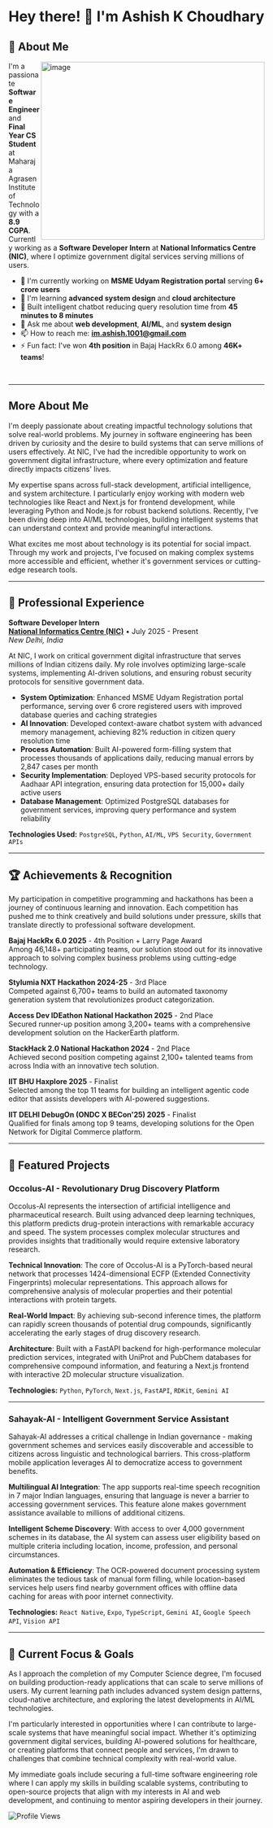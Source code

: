 # Hey there! 👋 I'm Ashish K Choudhary

## 🚀 About Me
<img align="right" width="440" height="350" alt="image" src="https://github.com/user-attachments/assets/9e5cf3aa-db5f-4a89-956d-1e2269393437" />


I'm a passionate **Software Engineer** and **Final Year CS Student** at Maharaja Agrasen Institute of Technology with a **8.9 CGPA**. Currently working as a **Software Developer Intern** at **National Informatics Centre (NIC)**, where I optimize government digital services serving millions of users.

- 🔭 I'm currently working on **MSME Udyam Registration portal** serving **6+ crore users**
- 🌱 I'm learning **advanced system design** and **cloud architecture**  
- 🤖 Built intelligent chatbot reducing query resolution time from **45 minutes to 8 minutes**
- 💬 Ask me about **web development**, **AI/ML**, and **system design**
- 📫 How to reach me: **im.ashish.1001@gmail.com**
- ⚡ Fun fact: I've won **4th position** in Bajaj HackRx 6.0 among **46K+ teams**!

<br clear="left"/>

---

## More About Me

I'm deeply passionate about creating impactful technology solutions that solve real-world problems. My journey in software engineering has been driven by curiosity and the desire to build systems that can serve millions of users effectively. At NIC, I've had the incredible opportunity to work on government digital infrastructure, where every optimization and feature directly impacts citizens' lives.

My expertise spans across full-stack development, artificial intelligence, and system architecture. I particularly enjoy working with modern web technologies like React and Next.js for frontend development, while leveraging Python and Node.js for robust backend solutions. Recently, I've been diving deep into AI/ML technologies, building intelligent systems that can understand context and provide meaningful interactions.

What excites me most about technology is its potential for social impact. Through my work and projects, I've focused on making complex systems more accessible and efficient, whether it's government services or cutting-edge research tools.

---

## 💼 Professional Experience

**Software Developer Intern**  
[**National Informatics Centre (NIC)**](https://www.nic.in/) • July 2025 - Present  
*New Delhi, India*

At NIC, I work on critical government digital infrastructure that serves millions of Indian citizens daily. My role involves optimizing large-scale systems, implementing AI-driven solutions, and ensuring robust security protocols for sensitive government data.

- **System Optimization**: Enhanced MSME Udyam Registration portal performance, serving over 6 crore registered users with improved database queries and caching strategies
- **AI Innovation**: Developed context-aware chatbot system with advanced memory management, achieving 82% reduction in citizen query resolution time
- **Process Automation**: Built AI-powered form-filling system that processes thousands of applications daily, reducing manual errors by 2,847 cases per month
- **Security Implementation**: Deployed VPS-based security protocols for Aadhaar API integration, ensuring data protection for 15,000+ daily active users
- **Database Management**: Optimized PostgreSQL databases for government services, improving query performance and system reliability

**Technologies Used:** `PostgreSQL`, `Python`, `AI/ML`, `VPS Security`, `Government APIs`

---

## 🏆 Achievements & Recognition

My participation in competitive programming and hackathons has been a journey of continuous learning and innovation. Each competition has pushed me to think creatively and build solutions under pressure, skills that translate directly to professional software development.

**Bajaj HackRx 6.0 2025** - 4th Position + Larry Page Award  
Among 46,148+ participating teams, our solution stood out for its innovative approach to solving complex business problems using cutting-edge technology.

**Stylumia NXT Hackathon 2024-25** - 3rd Place  
Competed against 6,700+ teams to build an automated taxonomy generation system that revolutionizes product categorization.

**Access Dev IDEathon National Hackathon 2025** - 2nd Place  
Secured runner-up position among 3,200+ teams with a comprehensive development solution on the HackerEarth platform.

**StackHack 2.0 National Hackathon 2024** - 2nd Place  
Achieved second position competing against 2,100+ talented teams from across India with an innovative tech solution.

**IIT BHU Haxplore 2025** - Finalist  
Selected among the top 11 teams for building an intelligent agentic code editor that assists developers with AI-powered suggestions.

**IIT DELHI DebugOn (ONDC X BECon'25) 2025** - Finalist  
Qualified for finals among top 9 teams, developing solutions for the Open Network for Digital Commerce platform.

---

## 🌟 Featured Projects

### Occolus-AI - Revolutionary Drug Discovery Platform

Occolus-AI represents the intersection of artificial intelligence and pharmaceutical research. Built using advanced deep learning techniques, this platform predicts drug-protein interactions with remarkable accuracy and speed. The system processes complex molecular structures and provides insights that traditionally would require extensive laboratory research.

**Technical Innovation**: The core of Occolus-AI is a PyTorch-based neural network that processes 1424-dimensional ECFP (Extended Connectivity Fingerprints) molecular representations. This approach allows for comprehensive analysis of molecular properties and their potential interactions with protein targets.

**Real-World Impact**: By achieving sub-second inference times, the platform can rapidly screen thousands of potential drug compounds, significantly accelerating the early stages of drug discovery research.

**Architecture**: Built with a FastAPI backend for high-performance molecular prediction services, integrated with UniProt and PubChem databases for comprehensive compound information, and featuring a Next.js frontend with interactive 2D molecular structure visualization.

**Technologies:** `Python`, `PyTorch`, `Next.js`, `FastAPI`, `RDKit`, `Gemini AI`

---

### Sahayak-AI - Intelligent Government Service Assistant

Sahayak-AI addresses a critical challenge in Indian governance - making government schemes and services easily discoverable and accessible to citizens across linguistic and technological barriers. This cross-platform mobile application leverages AI to democratize access to government benefits.

**Multilingual AI Integration**: The app supports real-time speech recognition in 7 major Indian languages, ensuring that language is never a barrier to accessing government services. This feature alone makes government assistance available to millions of additional citizens.

**Intelligent Scheme Discovery**: With access to over 4,000 government schemes in its database, the AI system can assess user eligibility based on multiple criteria including location, income, profession, and personal circumstances.

**Automation & Efficiency**: The OCR-powered document processing system eliminates the tedious task of manual form filling, while location-based services help users find nearby government offices with offline data caching for areas with poor internet connectivity.

**Technologies:** `React Native`, `Expo`, `TypeScript`, `Gemini AI`, `Google Speech API`, `Vision API`

---

## 🎯 Current Focus & Goals

As I approach the completion of my Computer Science degree, I'm focused on building production-ready applications that can scale to serve millions of users. My current learning path includes advanced system design patterns, cloud-native architecture, and exploring the latest developments in AI/ML technologies.

I'm particularly interested in opportunities where I can contribute to large-scale systems that have meaningful social impact. Whether it's optimizing government digital services, building AI-powered solutions for healthcare, or creating platforms that connect people and services, I'm drawn to challenges that combine technical complexity with real-world value.

My immediate goals include securing a full-time software engineering role where I can apply my skills in building scalable systems, contributing to open-source projects that align with my interests in AI and web development, and continuing to mentor aspiring developers in their journey.

![Profile Views](https://komarev.com/ghpvc/?username=CroWzblooD&color=blueviolet&style=flat&label=Profile+Views)
